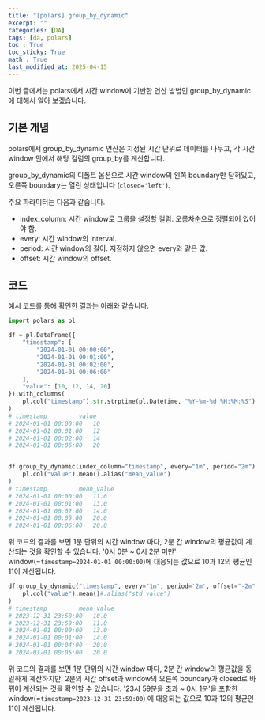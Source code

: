 ```yaml
---
title: "[polars] group_by_dynamic"
excerpt: ""
categories: [DA]
tags: [da, polars]
toc : True
toc_sticky: True
math : True
last_modified_at: 2025-04-15
---
```


이번 글에서는 polars에서 시간 window에 기반한 연산 방법인 group_by_dynamic에 대해서 알아 보겠습니다.

## 기본 개념
polars에서 group_by_dynamic 연산은 지정된 시간 단위로 데이터를 나누고, 각 시간 window 안에서 해당 컬럼의 group_by를 계산합니다. 

group_by_dynamic의 디폴트 옵션으로 시간 window의 왼쪽 boundary만 닫혀있고, 오른쪽 boundary는 열린 상태입니다 (`closed='left'`). 

주요 파라미터는 다음과 같습니다.

- index_column: 시간 window로 그룹을 설정할 컬럼. 오름차순으로 정렬되어 있어야 함.
- every: 시간 window의 interval.
- period: 시간 window의 길이. 지정하지 않으면 every와 같은 값.
- offset: 시간 window의 offset.


## 코드
예시 코드를 통해 확인한 결과는 아래와 같습니다.

```py
import polars as pl

df = pl.DataFrame({
    "timestamp": [
        "2024-01-01 00:00:00",
        "2024-01-01 00:01:00",
        "2024-01-01 00:02:00",
        "2024-01-01 00:06:00"
    ],
    "value": [10, 12, 14, 20]
}).with_columns(
    pl.col("timestamp").str.strptime(pl.Datetime, "%Y-%m-%d %H:%M:%S")
)
# timestamp	        value
# 2024-01-01 00:00:00	10
# 2024-01-01 00:01:00	12
# 2024-01-01 00:02:00	14
# 2024-01-01 00:06:00	20


df.group_by_dynamic(index_column="timestamp", every="1m", period="2m").agg(
    pl.col("value").mean().alias("mean_value")
)
# timestamp	        mean_value
# 2024-01-01 00:00:00	11.0
# 2024-01-01 00:01:00	13.0
# 2024-01-01 00:02:00	14.0
# 2024-01-01 00:05:00	20.0
# 2024-01-01 00:06:00	20.0
```

위 코드의 결과를 보면 1분 단위의 시간 window 마다, 2분 간 window의 평균값이 계산되는 것을 확인할 수 있습니다. '0시 0분 ~ 0시 2분 미만' window(=`timestamp=2024-01-01 00:00:00`)에 대응되는 값으로 10과 12의 평균인 11이 계산됩니다.


```py
df.group_by_dynamic("timestamp", every="1m", period='2m', offset="-2m", closed='right').agg(
    pl.col("value").mean()#.alias("std_value")
)
# timestamp	        mean_value
# 2023-12-31 23:58:00	10.0
# 2023-12-31 23:59:00	11.0
# 2024-01-01 00:00:00	13.0
# 2024-01-01 00:01:00	14.0
# 2024-01-01 00:04:00	20.0
# 2024-01-01 00:05:00	20.0
```

위 코드의 결과를 보면 1분 단위의 시간 window 마다, 2분 간 window의 평균값을 동일하게 계산하지만, 2분의 시간 offset과 window의 오른쪽 boundary가 closed로 바뀌어 계산되는 것을 확인할 수 있습니다. '23시 59분을 초과 ~ 0시 1분'을 포함한 window(=`timestamp=2023-12-31 23:59:00`) 에 대응되는 값으로 10과 12의 평균인 11이 계산됩니다.